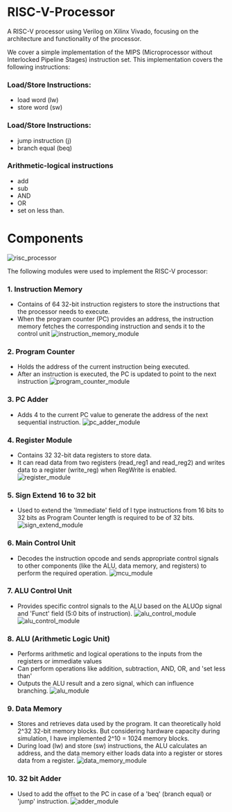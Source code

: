 # RISC-V-Processor
A RISC-V processor using Verilog on Xilinx Vivado, focusing on the architecture and functionality of the processor.

We cover a simple implementation of the MIPS (Microprocessor without Interlocked Pipeline Stages) instruction set. This implementation covers the following instructions:
### Load/Store Instructions:
- load word (lw)
- store word (sw)
### Load/Store Instructions:
- jump instruction (j)
- branch equal (beq)
### Arithmetic-logical instructions
- add
- sub
- AND
- OR
- set on less than.


# Components
![risc_processor](images/risc_processor.jpeg)

The following modules were used to implement the RISC-V processor:
### 1. Instruction Memory
- Contains of 64 32-bit instruction registers to store the instructions that the processor needs to execute.
- When the program counter (PC) provides an address, the instruction memory fetches the corresponding instruction and sends it to the control unit
![instruction_memory_module](images/instruction_memory_module.jpeg)

### 2. Program Counter
- Holds the address of the current instruction being executed.
- After an instruction is executed, the PC is updated to point to the next instruction
![program_counter_module](images/program_counter_module.jpeg)

### 3. PC Adder
- Adds 4 to the current PC value to generate the address of the next sequential instruction.
![pc_adder_module](images/pc_adder_module.jpeg)

### 4. Register Module
- Contains 32 32-bit data registers to store data.
- It can read data from two registers (read_reg1 and read_reg2) and writes data to a register (write_reg) when RegWrite is enabled.
![register_module](images/register_module.jpeg)

### 5. Sign Extend 16 to 32 bit
- Used to extend the 'Immediate' field of I type instructions from 16 bits to 32 bits as Program Counter length is required to be of 32 bits.
![sign_extend_module](images/sign_extend_module.jpeg)

### 6. Main Control Unit
- Decodes the instruction opcode and sends appropriate control signals to other components (like the ALU, data memory, and registers) to perform the required operation.
![mcu_module](images/mcu_module.jpeg)

### 7. ALU Control Unit
- Provides specific control signals to the ALU based on the ALUOp signal and 'Funct' field (5:0 bits of instruction).
![alu_control_module](images/alu_control_module.jpeg)
![alu_control_module](images/alu_control_module2.jpeg)


### 8. ALU (Arithmetic Logic Unit)
- Performs arithmetic and logical operations to the inputs from the registers or immediate values
- Can perform operations like addition, subtraction, AND, OR, and 'set less than'
- Outputs the ALU result and a zero signal, which can influence branching.
![alu_module](images/alu_module.jpeg)

### 9. Data Memory
- Stores and retrieves data used by the program. It can theoretically hold 2^32 32-bit memory blocks. But considering hardware capacity during simulation, I have implemented 2^10 = 1024 memory blocks.
- During load (lw) and store (sw) instructions, the ALU calculates an address, and the data memory either loads data into a register or stores data from a register.
![data_memory_module](images/data_memory_module.jpeg)

### 10. 32 bit Adder
- Used to add the offset to the PC in case of a 'beq' (branch equal) or 'jump' instruction.
![adder_module](images/adder_module.jpeg)

